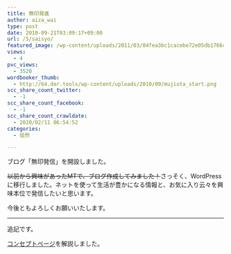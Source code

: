 ```yaml
---
title: 無印発進
author: aiza_wai
type: post
date: 2010-09-21T03:09:17+09:00
url: /5/saisyo/
featured_image: /wp-content/uploads/2011/03/04fea3bc1cacebe72e05db1766c8fa79.png
views:
  - 4
pvc_views:
  - 3520
wordbooker_thumb:
  - http://64.der.tools/wp-content/uploads/2010/09/mujiota_start.png
scc_share_count_twitter:
  - -1
scc_share_count_facebook:
  - -1
scc_share_count_crawldate:
  - 2020/02/11 06:54:52
categories:
  - 徒然

---
```

ブログ「無印発信」を開設しました。

<!--more-->

<del datetime="2011-04-03T06:30:00+00:00">以前から興味があったMTで、ブログ作成してみました！</del>さっそく、WordPressに移行しました。ネットを使って生活が豊かになる情報と、お気に入り云々を興味本位で発信したいと思います。

今後ともよろしくお願いいたします。

* * *

追記です。

[コンセプトページ][1]を解説しました。

 [1]: https://mujiota.com/mujiota_start/
